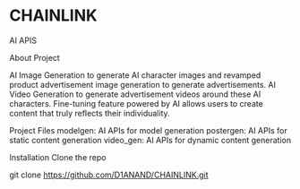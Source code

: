 # CHAINLINK
AI APIS

About Project

AI Image Generation to generate AI character images and revamped product advertisement image generation to generate advertisements.
AI Video Generation to generate advertisement videos around these AI characters.
Fine-tuning feature powered by AI allows users to create content that truly reflects their individuality.

Project Files
modelgen: AI APIs for model generation
postergen: AI APIs for static content generation
video_gen: AI APIs for dynamic content generation


Installation
Clone the repo

git clone https://github.com/D1ANAND/CHAINLINK.git
